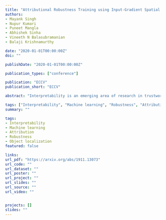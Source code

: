 ```yaml
---
title: "Attributional Robustness Training using Input-Gradient Spatial Alignment"
authors:
- Mayank Singh
- Nupur Kumari
- Puneet Mangla
- Abhishek Sinha
- Vineeth N Balasubramanian
- Balaji Krishnamurthy

date: "2020-01-01T00:00:00Z"
doi: ""

publishDate: "2020-01-01T00:00:00Z"

publication_types: ["conference"]

publication: "ECCV"
publication_short: "ECCV"

abstract: "Interpretability is an emerging area of research in trustworthy machine learning. Safe deployment of machine learning system mandates that the prediction and its explanation be reliable and robust. Recently, it has been shown that the explanations could be manipulated easily by adding visually imperceptible perturbations to the input while keeping the model's prediction intact. In this work, we study the problem of attributional robustness (i.e. models having robust explanations) by showing an upper bound for attributional vulnerability in terms of spatial correlation between the input image and its explanation map. We propose a training methodology that learns robust features by minimizing this upper bound using soft-margin triplet loss. Our methodology of robust attribution training (	extit{ART}) achieves the new state-of-the-art attributional robustness measure by a margin of ≈ 6-18 % on several standard datasets, ie. SVHN, CIFAR-10 and GTSRB. We further show the utility of the proposed robust training technique (	extit{ART}) in the downstream task of weakly supervised object localization by achieving the new state-of-the-art performance on CUB-200 dataset."

tags: ["Interpretability", "Machine learning", "Robustness", "Attribution", "Object localization"]
summary: ""

tags:
- Interpretability
- Machine learning
- Attribution
- Robustness
- Object localization
featured: false

links:
url_pdf: "https://arxiv.org/abs/1911.13073"
url_code: ""
url_dataset: ""
url_poster: ""
url_project: ""
url_slides: ""
url_source: ""
url_video: ""


projects: []
slides: ""
---
```

